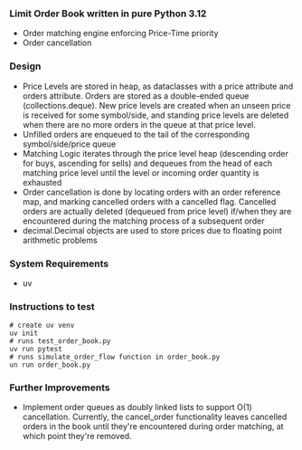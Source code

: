 ### Limit Order Book written in pure Python 3.12

- Order matching engine enforcing Price-Time priority
- Order cancellation

### Design
- Price Levels are stored in heap, as dataclasses with a price attribute and orders attribute. Orders are stored as a double-ended queue (collections.deque). New price levels are created when an unseen price is received for some symbol/side, and standing price levels are deleted when there are no more orders in the queue at that price level.
- Unfilled orders are enqueued to the tail of the corresponding symbol/side/price queue
- Matching Logic iterates through the price level heap (descending order for buys, ascending for sells) and dequeues from the head of each matching price level until the level or incoming order quantity is exhausted
- Order cancellation is done by locating orders with an order reference map, and marking cancelled orders with a cancelled flag. Cancelled orders are actually deleted (dequeued from price level) if/when they are encountered during the matching process of a subsequent order
- decimal.Decimal objects are used to store prices due to floating point arithmetic problems

### System Requirements
- uv
### Instructions to test
```
# create uv venv
uv init
# runs test_order_book.py
uv run pytest
# runs simulate_order_flow function in order_book.py
un run order_book.py
```

### Further Improvements
- Implement order queues as doubly linked lists to support O(1) cancellation. Currently, the cancel_order functionality leaves cancelled orders in the book until they're encountered during order matching, at which point they're removed.
